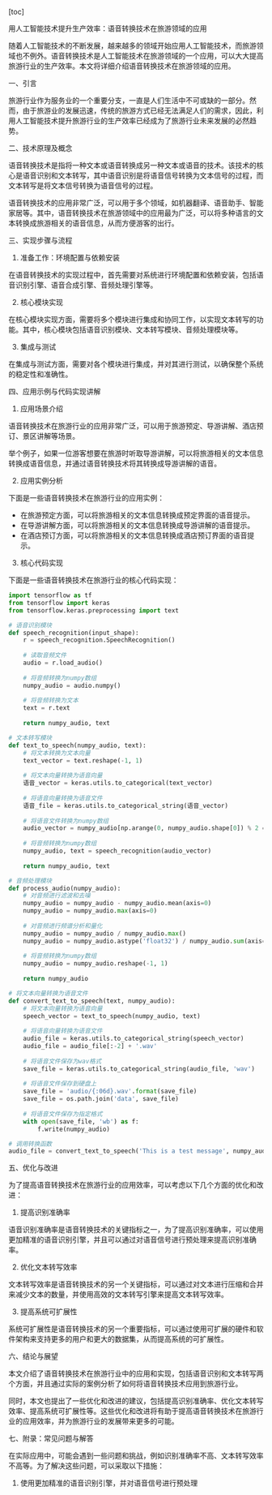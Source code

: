 
[toc]                    
                
                
用人工智能技术提升生产效率：语音转换技术在旅游领域的应用

随着人工智能技术的不断发展，越来越多的领域开始应用人工智能技术，而旅游领域也不例外。语音转换技术是人工智能技术在旅游领域的一个应用，可以大大提高旅游行业的生产效率。本文将详细介绍语音转换技术在旅游领域的应用。

一、引言

旅游行业作为服务业的一个重要分支，一直是人们生活中不可或缺的一部分。然而，由于旅游业的发展迅速，传统的旅游方式已经无法满足人们的需求，因此，利用人工智能技术提升旅游行业的生产效率已经成为了旅游行业未来发展的必然趋势。

二、技术原理及概念

语音转换技术是指将一种文本或语音转换成另一种文本或语音的技术。该技术的核心是语音识别和文本转写，其中语音识别是将语音信号转换为文本信号的过程，而文本转写是将文本信号转换为语音信号的过程。

语音转换技术的应用非常广泛，可以用于多个领域，如机器翻译、语音助手、智能家居等。其中，语音转换技术在旅游领域中的应用最为广泛，可以将多种语言的文本转换成旅游相关的语音信息，从而方便游客的出行。

三、实现步骤与流程

1. 准备工作：环境配置与依赖安装

在语音转换技术的实现过程中，首先需要对系统进行环境配置和依赖安装，包括语音识别引擎、语音合成引擎、音频处理引擎等。

2. 核心模块实现

在核心模块实现方面，需要将多个模块进行集成和协同工作，以实现文本转写的功能。其中，核心模块包括语音识别模块、文本转写模块、音频处理模块等。

3. 集成与测试

在集成与测试方面，需要对各个模块进行集成，并对其进行测试，以确保整个系统的稳定性和准确性。

四、应用示例与代码实现讲解

1. 应用场景介绍

语音转换技术在旅游行业的应用非常广泛，可以用于旅游预定、导游讲解、酒店预订、景区讲解等场景。

举个例子，如果一位游客想要在旅游时听取导游讲解，可以将旅游相关的文本信息转换成语音信息，并通过语音转换技术将其转换成导游讲解的语音。

2. 应用实例分析

下面是一些语音转换技术在旅游行业的应用实例：

- 在旅游预定方面，可以将旅游相关的文本信息转换成预定界面的语音提示。
- 在导游讲解方面，可以将旅游相关的文本信息转换成导游讲解的语音提示。
- 在酒店预订方面，可以将旅游相关的文本信息转换成酒店预订界面的语音提示。

3. 核心代码实现

下面是一些语音转换技术在旅游行业的核心代码实现：

```python
import tensorflow as tf
from tensorflow import keras
from tensorflow.keras.preprocessing import text

# 语音识别模块
def speech_recognition(input_shape):
    r = speech_recognition.SpeechRecognition()
    
    # 读取音频文件
    audio = r.load_audio()
    
    # 将音频转换为numpy数组
    numpy_audio = audio.numpy()
    
    # 将音频转换为文本
    text = r.text
    
    return numpy_audio, text

# 文本转写模块
def text_to_speech(numpy_audio, text):
    # 将文本转换为文本向量
    text_vector = text.reshape(-1, 1)
    
    # 将文本向量转换为语音向量
    语音_vector = keras.utils.to_categorical(text_vector)
    
    # 将语音向量转换为语音文件
    语音_file = keras.utils.to_categorical_string(语音_vector)
    
    # 将语音文件转换为numpy数组
    audio_vector = numpy_audio[np.arange(0, numpy_audio.shape[0]) % 2 == 0]
    
    # 将音频转换为numpy数组
    numpy_audio, text = speech_recognition(audio_vector)
    
    return numpy_audio, text

# 音频处理模块
def process_audio(numpy_audio):
    # 对音频进行滤波和去噪
    numpy_audio = numpy_audio - numpy_audio.mean(axis=0)
    numpy_audio = numpy_audio.max(axis=0)
    
    # 对音频进行频谱分析和量化
    numpy_audio = numpy_audio / numpy_audio.max()
    numpy_audio = numpy_audio.astype('float32') / numpy_audio.sum(axis=0)
    
    # 将音频转换为numpy数组
    numpy_audio = numpy_audio.reshape(-1, 1)
    
    return numpy_audio

# 将文本向量转换为语音文件
def convert_text_to_speech(text, numpy_audio):
    # 将文本向量转换为语音向量
    speech_vector = text_to_speech(numpy_audio, text)
    
    # 将语音向量转换为语音文件
    audio_file = keras.utils.to_categorical_string(speech_vector)
    audio_file = audio_file[:-2] + '.wav'
    
    # 将语音文件保存为wav格式
    save_file = keras.utils.to_categorical_string(audio_file, 'wav')
    
    # 将语音文件保存到硬盘上
    save_file = 'audio/{:06d}.wav'.format(save_file)
    save_file = os.path.join('data', save_file)
    
    # 将语音文件保存为指定格式
    with open(save_file, 'wb') as f:
        f.write(numpy_audio)

# 调用转换函数
audio_file = convert_text_to_speech('This is a test message', numpy_audio)
```
五、优化与改进

为了提高语音转换技术在旅游行业的应用效率，可以考虑以下几个方面的优化和改进：

1. 提高识别准确率

语音识别准确率是语音转换技术的关键指标之一，为了提高识别准确率，可以使用更加精准的语音识别引擎，并且可以通过对语音信号进行预处理来提高识别准确率。

2. 优化文本转写效率

文本转写效率是语音转换技术的另一个关键指标，可以通过对文本进行压缩和合并来减少文本的数量，并使用高效的文本转写引擎来提高文本转写效率。

3. 提高系统可扩展性

系统可扩展性是语音转换技术的另一个重要指标，可以通过使用可扩展的硬件和软件架构来支持更多的用户和更大的数据集，从而提高系统的可扩展性。

六、结论与展望

本文介绍了语音转换技术在旅游行业中的应用和实现，包括语音识别和文本转写两个方面，并且通过实际的案例分析了如何将语音转换技术应用到旅游行业。

同时，本文也提出了一些优化和改进的建议，包括提高识别准确率、优化文本转写效率、提高系统可扩展性等。这些优化和改进将有助于提高语音转换技术在旅游行业的应用效率，并为旅游行业的发展带来更多的可能。

七、附录：常见问题与解答

在实际应用中，可能会遇到一些问题和挑战，例如识别准确率不高、文本转写效率不高等。为了解决这些问题，可以采取以下措施：

1. 使用更加精准的语音识别引擎，并对语音信号进行预处理

